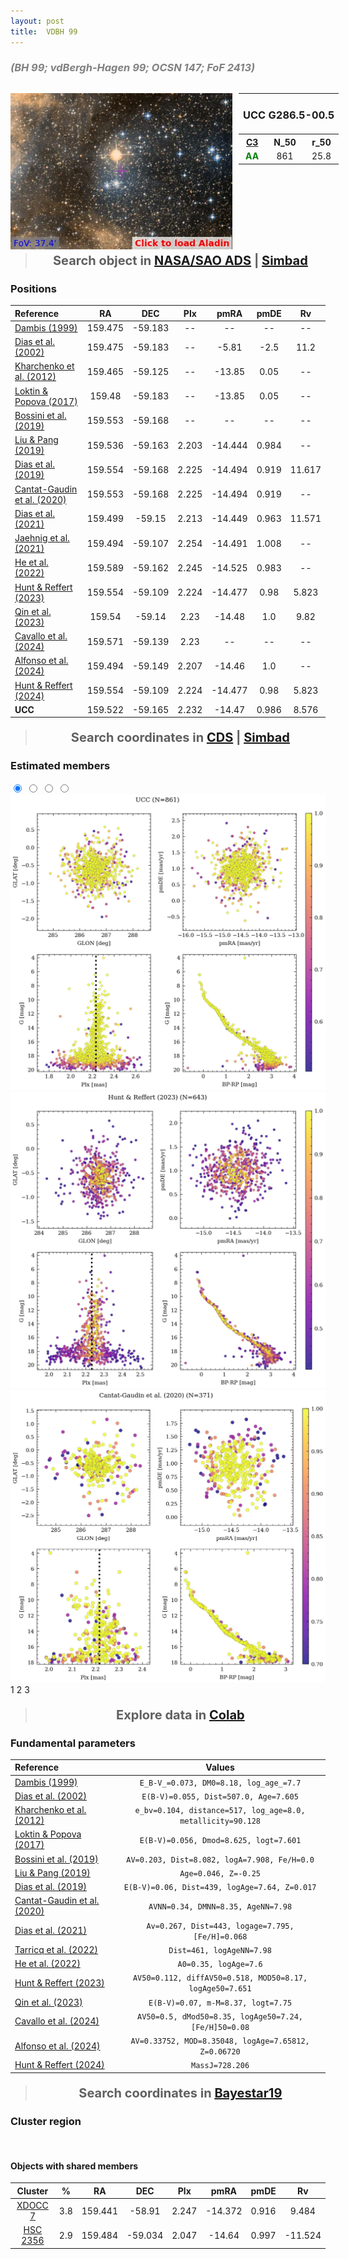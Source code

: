 ```yaml
---
layout: post
title:  VDBH 99
---
```

<h3><span style="color: #808080;"><i>(BH 99; vdBergh-Hagen 99; OCSN 147; FoF 2413)</i></span></h3><div style="display: flex; justify-content: space-between; width:720px;height:250px">
<div style="text-align: center;">

<!-- Static image + data attributes for FOV and target -->
<img id="aladin_img"
     data-umami-event="aladin_load"
     src="https://raw.githubusercontent.com/ucc23/Q4N/main/plots/vdbh99_aladin.webp"
     alt="Click to load Aladin Lite" 
     style="width:355px;height:250px; cursor: pointer;"
     data-fov="0.86" 
     data-target="159.522 -59.165"/>
<!-- Div to contain Aladin Lite viewer -->
<div id="aladin-lite-div" style="width:355px;height:250px;display:none;"></div>
<!-- Aladin Lite script (will be loaded after the image is clicked) -->
<script src="{{ site.baseurl }}/scripts/aladin_load.js"></script>

</div>
<!-- Left block -->

<table style="width:355px;height:250px;">
  <!-- Row 1 (title) -->
  <tr>
    <td colspan="5"><h3>UCC G286.5-00.5</h3></td>
  </tr>
  <!-- Row 2 -->
  <tr>
    <th style="text-align: center;"><a href="https://ucc.ar/faq#what-is-the-c3-parameter" title="Combined class">C3</a></th>
    <th style="text-align: center;"><div title="Stars with membership probability >50%">N_50</div></th>
    <th style="text-align: center;"><div title="Radius that contains half the members [arcmin]">r_50</div></th>
  </tr>
  <!-- Row 3 -->
  <tr>
    <td style="text-align: center;"><span style="color: green; font-weight: bold;">A</span><span style="color: green; font-weight: bold;">A</span></td>
    <td style="text-align: center;">861</td>
    <td style="text-align: center;">25.8</td>
  </tr>
</table>
</div>

> <p style="text-align:center; font-weight: bold; font-size:20px">Search object in <a data-umami-event="nasa_search" href="https://ui.adsabs.harvard.edu/search/q=%20collection%3Aastronomy%20body%3A%22VDBH%2099%22&sort=date%20desc%2C%20bibcode%20desc&p_=0" target="_blank">NASA/SAO ADS</a> | <a data-umami-event="simbad_search" href="https://simbad.cds.unistra.fr/simbad/sim-id-refs?Ident=vdbh99" target="_blank">Simbad</a></p>


### Positions

| Reference    | RA    | DEC   | Plx  | pmRA  | pmDE   |  Rv  |
| :---         | :---: | :---: | :---: | :---: | :---: | :---: |
|[Dambis (1999)](https://ui.adsabs.harvard.edu/abs/1999AstL...25....7D) | 159.475 | -59.183 | -- | -- | -- | -- |
|[Dias et al. (2002)](https://ui.adsabs.harvard.edu/abs/2002A%26A...389..871D) | 159.475 | -59.183 | -- | -5.81 | -2.5 | 11.2 |
|[Kharchenko et al. (2012)](https://ui.adsabs.harvard.edu/abs/2012A%26A...543A.156K) | 159.465 | -59.125 | -- | -13.85 | 0.05 | -- |
|[Loktin & Popova (2017)](https://ui.adsabs.harvard.edu/abs/2017AstBu..72..257L) | 159.48 | -59.183 | -- | -13.85 | 0.05 | -- |
|[Bossini et al. (2019)](https://ui.adsabs.harvard.edu/abs/2019A%26A...623A.108B) | 159.553 | -59.168 | -- | -- | -- | -- |
|[Liu & Pang (2019)](https://ui.adsabs.harvard.edu/abs/2019ApJS..245...32L) | 159.536 | -59.163 | 2.203 | -14.444 | 0.984 | -- |
|[Dias et al. (2019)](https://ui.adsabs.harvard.edu/abs/2019MNRAS.486.5726D) | 159.554 | -59.168 | 2.225 | -14.494 | 0.919 | 11.617 |
|[Cantat-Gaudin et al. (2020)](https://ui.adsabs.harvard.edu/abs/2020A%26A...640A...1C) | 159.553 | -59.168 | 2.225 | -14.494 | 0.919 | -- |
|[Dias et al. (2021)](https://ui.adsabs.harvard.edu/abs/2021MNRAS.504..356D) | 159.499 | -59.15 | 2.213 | -14.449 | 0.963 | 11.571 |
|[Jaehnig et al. (2021)](https://ui.adsabs.harvard.edu/abs/2021ApJ...923..129J) | 159.494 | -59.107 | 2.254 | -14.491 | 1.008 | -- |
|[He et al. (2022)](https://ui.adsabs.harvard.edu/abs/2022ApJS..262....7H) | 159.589 | -59.162 | 2.245 | -14.525 | 0.983 | -- |
|[Hunt & Reffert (2023)](https://ui.adsabs.harvard.edu/abs/2023A%26A...673A.114H) | 159.554 | -59.109 | 2.224 | -14.477 | 0.98 | 5.823 |
|[Qin et al. (2023)](https://ui.adsabs.harvard.edu/abs/2023ApJS..265...12Q) | 159.54 | -59.14 | 2.23 | -14.48 | 1.0 | 9.82 |
|[Cavallo et al. (2024)](https://ui.adsabs.harvard.edu/abs/2024AJ....167...12C) | 159.571 | -59.139 | 2.23 | -- | -- | -- |
|[Alfonso et al. (2024)](https://ui.adsabs.harvard.edu/abs/2024A%26A...689A..18A) | 159.494 | -59.149 | 2.207 | -14.46 | 1.0 | -- |
|[Hunt & Reffert (2024)](https://ui.adsabs.harvard.edu/abs/2024A%26A...686A..42H) | 159.554 | -59.109 | 2.224 | -14.477 | 0.98 | 5.823 |
| **UCC** |159.522 | -59.165 | 2.232 | -14.47 | 0.986 | 8.576 |

> <p style="text-align:center; font-weight: bold; font-size:20px">Search coordinates in <a data-umami-event="cds_coord_search" href="https://cdsportal.u-strasbg.fr/?target=159.522,-59.165" target="_blank">CDS</a> | <a data-umami-event="simbad_coord_search" href="https://simbad.cds.unistra.fr/mobile/object_list.html?coord=159.522%20-59.165&output=json&radius=5&userEntry=vdbh99" target="_blank">Simbad</a></p>

### Estimated members

<div class="carousel">
<input type="radio" name="radio-btn" id="slide1" checked>
<input type="radio" name="radio-btn" id="slide1">
<input type="radio" name="radio-btn" id="slide2">
<input type="radio" name="radio-btn" id="slide3">
<div class="slides">
<div class="slide">
<a href="https://raw.githubusercontent.com/ucc23/Q4N/main/plots/UCC/vdbh99.webp" target="_blank">
<img src="https://raw.githubusercontent.com/ucc23/Q4N/main/plots/UCC/vdbh99.webp" alt="VDBH 99 UCC">
</a>
</div>
<div class="slide">
<a href="https://raw.githubusercontent.com/ucc23/Q4N/main/plots/HUNT23/vdbh99.webp" target="_blank">
<img src="https://raw.githubusercontent.com/ucc23/Q4N/main/plots/HUNT23/vdbh99.webp" alt="VDBH 99 HUNT23">
</a>
</div>
<div class="slide">
<a href="https://raw.githubusercontent.com/ucc23/Q4N/main/plots/CANTAT20/vdbh99.webp" target="_blank">
<img src="https://raw.githubusercontent.com/ucc23/Q4N/main/plots/CANTAT20/vdbh99.webp" alt="VDBH 99 CANTAT20">
</a>
</div>
</div>
<div class="indicators">
<label for="slide1">1</label>
<label for="slide2">2</label>
<label for="slide3">3</label>
</div>
</div>


> <p style="text-align:center; font-weight: bold; font-size:20px">Explore data in <a data-umami-event="colab" href="https://colab.research.google.com/github/ucc23/ucc/blob/main/assets/notebook.ipynb" target="_blank">Colab</a></p>


### Fundamental parameters

| Reference |  Values |
| :---      |  :---:  |
| [Dambis (1999)](https://ui.adsabs.harvard.edu/abs/1999AstL...25....7D) | `E_B-V_=0.073, DM0=8.18, log_age_=7.7` |
| [Dias et al. (2002)](https://ui.adsabs.harvard.edu/abs/2002A%26A...389..871D) | `E(B-V)=0.055, Dist=507.0, Age=7.605` |
| [Kharchenko et al. (2012)](https://ui.adsabs.harvard.edu/abs/2012A%26A...543A.156K) | `e_bv=0.104, distance=517, log_age=8.0, metallicity=90.128` |
| [Loktin & Popova (2017)](https://ui.adsabs.harvard.edu/abs/2017AstBu..72..257L) | `E(B-V)=0.056, Dmod=8.625, logt=7.601` |
| [Bossini et al. (2019)](https://ui.adsabs.harvard.edu/abs/2019A%26A...623A.108B) | `AV=0.203, Dist=8.082, logA=7.908, Fe/H=0.0` |
| [Liu & Pang (2019)](https://ui.adsabs.harvard.edu/abs/2019ApJS..245...32L) | `Age=0.046, Z=-0.25` |
| [Dias et al. (2019)](https://ui.adsabs.harvard.edu/abs/2019MNRAS.486.5726D) | `E(B-V)=0.06, Dist=439, logAge=7.64, Z=0.017` |
| [Cantat-Gaudin et al. (2020)](https://ui.adsabs.harvard.edu/abs/2020A%26A...640A...1C) | `AVNN=0.34, DMNN=8.35, AgeNN=7.98` |
| [Dias et al. (2021)](https://ui.adsabs.harvard.edu/abs/2021MNRAS.504..356D) | `Av=0.267, Dist=443, logage=7.795, [Fe/H]=0.068` |
| [Tarricq et al. (2022)](https://ui.adsabs.harvard.edu/abs/2022A%26A...659A..59T) | `Dist=461, logAgeNN=7.98` |
| [He et al. (2022)](https://ui.adsabs.harvard.edu/abs/2022ApJS..262....7H) | `A0=0.35, logAge=7.6` |
| [Hunt & Reffert (2023)](https://ui.adsabs.harvard.edu/abs/2023A%26A...673A.114H) | `AV50=0.112, diffAV50=0.518, MOD50=8.17, logAge50=7.651` |
| [Qin et al. (2023)](https://ui.adsabs.harvard.edu/abs/2023ApJS..265...12Q) | `E(B-V)=0.07, m-M=8.37, logt=7.75` |
| [Cavallo et al. (2024)](https://ui.adsabs.harvard.edu/abs/2024AJ....167...12C) | `AV50=0.5, dMod50=8.35, logAge50=7.24, [Fe/H]50=0.08` |
| [Alfonso et al. (2024)](https://ui.adsabs.harvard.edu/abs/2024A%26A...689A..18A) | `AV=0.33752, MOD=8.35048, logAge=7.65812, Z=0.06720` |
| [Hunt & Reffert (2024)](https://ui.adsabs.harvard.edu/abs/2024A%26A...686A..42H) | `MassJ=728.206` |

> <p style="text-align:center; font-weight: bold; font-size:20px">Search coordinates in <a data-umami-event="bayestar" href="http://argonaut.skymaps.info/query?lon=286.564%20&lat=-0.585&coordsys=gal&mapname=bayestar2019" target="_blank">Bayestar19</a></p>


### Cluster region

<html lang="en">
  <body>
    <center>
    <div id="plot-params"
         data-oc-name="vdbh99"
         data-ra-center="159.55"
         data-dec-center="-59.17"
         data-rad-deg="25.8"
         data-plx="2.232">
    </div>
    <div id="plot-container">
        <div id="plot"></div>
    </div>
    <script defer type="module" src="{{ site.baseurl }}/scripts/radec_scatter.js"></script>
    </center>
  </body>
</html>
<br>


#### Objects with shared members

| Cluster | <span title="Percentage of members that this OC shares with the ones listed">%</span>   | RA   | DEC   | Plx   | pmRA  | pmDE  | Rv    |
| :---:   | :-: |:---: | :---: | :---: | :---: | :---: | :---: |
|[XDOCC 7](/_clusters/xdocc7/)| 3.8 | 159.441 | -58.91 | 2.247 | -14.372 | 0.916 | 9.484 |
|[HSC 2356](/_clusters/hsc2356/)| 2.9 | 159.484 | -59.034 | 2.047 | -14.64 | 0.997 | -11.524 |